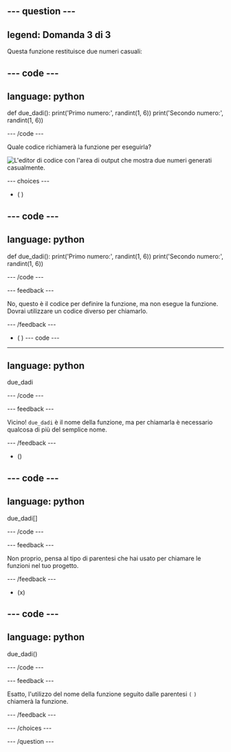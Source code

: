 --- question ---
---
legend: Domanda 3 di 3
---

Questa funzione restituisce due numeri casuali:

--- code ---
---
language: python
---

def due_dadi(): print('Primo numero:', randint(1, 6)) print('Secondo numero:', randint(1, 6))

--- /code ---

Quale codice richiamerà la funzione per eseguirla?

![L'editor di codice con l'area di output che mostra due numeri generati casualmente.](images/quiz3.png)

--- choices ---

- ( )

--- code ---
---
language: python
---

def due_dadi(): print('Primo numero:', randint(1, 6)) print('Secondo numero:', randint(1, 6))

--- /code ---

 --- feedback ---

 No, questo è il codice per definire la funzione, ma non esegue la funzione. Dovrai utilizzare un codice diverso per chiamarlo.

 --- /feedback ---

- ( ) --- code ---
---
language: python
---

due_dadi

--- /code ---

 --- feedback ---

Vicino! `due_dadi` è il nome della funzione, ma per chiamarla è necessario qualcosa di più del semplice nome.

 --- /feedback ---

- ()

--- code ---
---
language: python
---

due_dadi[]

--- /code ---

 --- feedback ---

 Non proprio, pensa al tipo di parentesi che hai usato per chiamare le funzioni nel tuo progetto.

 --- /feedback ---

- (x)

--- code ---
---
language: python
---

due_dadi()

--- /code ---

 --- feedback ---

 Esatto, l'utilizzo del nome della funzione seguito dalle parentesi `(` `)` chiamerà la funzione.

 --- /feedback ---

--- /choices ---

--- /question ---
